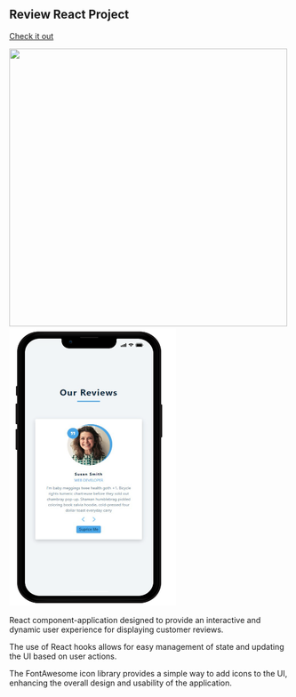 ## Review React Project

[Check it out](https://reviews-cards-2022.netlify.app/)

<img src='/src/img/movies.png' width=500 height=500> <img src='/src/img/review-card-phone.png' width=300 height=500>

React component-application designed to provide an interactive and dynamic user experience for displaying customer reviews.

The use of React hooks allows for easy management of state and updating the UI based on user actions.

The FontAwesome icon library provides a simple way to add icons to the UI, enhancing the overall design and usability of the application.
